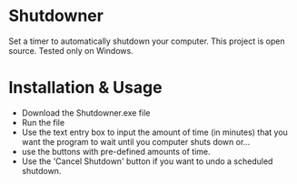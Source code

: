 # Shutdowner
Set a timer to automatically shutdown your computer.
This project is open source. Tested only on Windows.

# Installation & Usage
* Download the Shutdowner.exe file
* Run the file
* Use the text entry box to input the amount of time (in minutes) that you want the program to wait until you computer shuts down or...
* use the buttons with pre-defined amounts of time.
* Use the 'Cancel Shutdown' button if you want to undo a scheduled shutdown.
